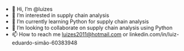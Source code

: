 - 👋 Hi, I’m @luizes
- 👀 I’m interested in supply chain analysis
- 🌱 I’m currently learning Python for supply chain analysis
- 💞️ I’m looking to collaborate on supply chain analysis using Python
- 📫 How to reach me luizes2011@hotmail.com or linkedin.com/in/luiz-eduardo-simão-60383948
